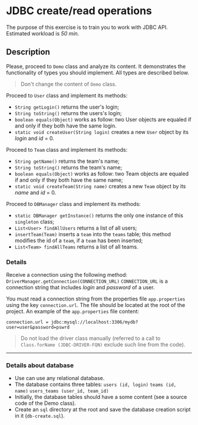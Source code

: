 # JDBC create/read operations
 
The purpose of this exercise is to train you to work with JDBC API.
Estimated workload is *50 min*.

## Description

Please, proceed to `Demo` class and analyze its content. It demonstrates the functionality of types you should implement. All types are described below.

> Don't change the content of `Demo` class.

Proceed to `User` class and implement its methods:
* `String getLogin()` returns the user's login;
* `String toString()` returns the users's login;
* `boolean equals(Object)` works as follow: two User objects are equaled if and only if they both have the same login.
* `static void createUser(String login)` creates a new `User` object by its *login* and *id* = 0.

Proceed to `Team` class and implement its methods:
* `String getName()` returns the team's name;
* `String toString()` returns the team's name;
* `boolean equals(Object)` works as follow: two Team objects are equaled if and only if they both have the same name;
* `static void createTeam(String name)` creates a new `Team` object by its *name* and *id* = 0.

Proceed to `DBManager` class and implement its methods:
* `static DBManager getInstance()` returns the only one instance of this `singleton` class;
* `List<User> findAllUsers` returns a list of all users;
* `insertTeam(Team)` inserts a `team` into the `teams` table; this method modifies the id of a `team`, if a `team` has been inserted;
* `List<Team> findAllTeams` returns a list of all teams.

### Details

Receive a connection using the following method:
`DriverManager.getConnection(CONNECTION_URL)`
`CONNECTION_URL` is a connection string that includes *login* and *password* of a user.

You must read a connection string from the properties file `app.properties` using the key `connection.url`. The file should be located at the root of the project. An example of the `app.properties` file content:
```
connection.url = jdbc:mysql://localhost:3306/mydb?user=user&password=pswrd
```

> Do not load the driver class manually (referred to a call to 
`Class.forName (JDBC-DRIVER-FQN)`
exclude such line from the code).

***

### Details about database

* Use can use any relational database. 
* The database contains three tables: 
`users (id, login)`
`teams (id, name)`
`users_teams (user_id, team_id)`
* Initially, the database tables should have a some content (see a source code of the Demo class).
* Create an `sql` directory at the root and save the database creation script in it (`db-create.sql`).
